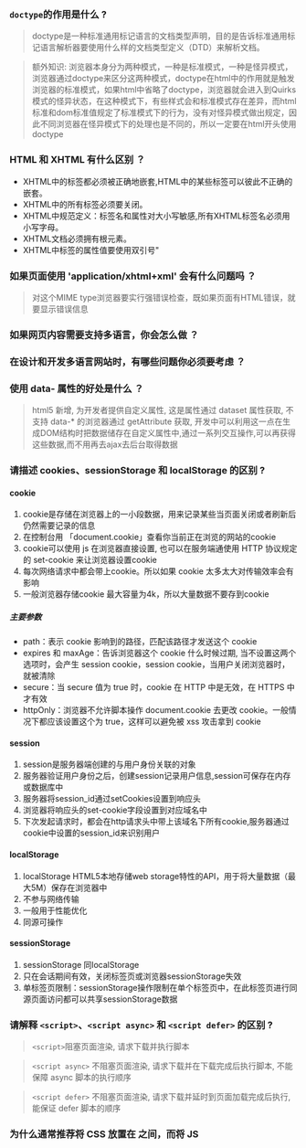 ### `doctype`的作用是什么 ?

> doctype是一种标准通用标记语言的文档类型声明，目的是告诉标准通用标记语言解析器要使用什么样的文档类型定义（DTD）来解析文档。

> 额外知识: 浏览器本身分为两种模式，一种是标准模式，一种是怪异模式，浏览器通过doctype来区分这两种模式，doctype在html中的作用就是触发浏览器的标准模式，如果html中省略了doctype，浏览器就会进入到Quirks模式的怪异状态，在这种模式下，有些样式会和标准模式存在差异，而html标准和dom标准值规定了标准模式下的行为，没有对怪异模式做出规定，因此不同浏览器在怪异模式下的处理也是不同的，所以一定要在html开头使用doctype

### HTML 和 XHTML 有什么区别 ？

- XHTML中的标签都必须被正确地嵌套,HTML中的某些标签可以彼此不正确的嵌套。
- XHTML中的所有标签必须要关闭。
- XHTML中规范定义：标签名和属性对大小写敏感,所有XHTML标签名必须用小写字母。
- XHTML文档必须拥有根元素。
- XHTML中标签的属性值要使用双引号"

### 如果页面使用 'application/xhtml+xml' 会有什么问题吗 ？

> 对这个MIME type浏览器要实行强错误检查，既如果页面有HTML错误，就要显示错误信息

### 如果网页内容需要支持多语言，你会怎么做 ？

> 

### 在设计和开发多语言网站时，有哪些问题你必须要考虑 ？

> 

### 使用 data- 属性的好处是什么 ？

> html5 新增, 为开发者提供自定义属性, 这是属性通过 dataset 属性获取, 不支持 data-* 的浏览器通过 getAttribute 获取, 开发中可以利用这一点在生成DOM结构时把数据储存在自定义属性中,通过一系列交互操作,可以再获得这些数据,而不用再去ajax去后台取得数据

### 请描述 cookies、sessionStorage 和 localStorage 的区别 ?

#### cookie

1. cookie是存储在浏览器上的一小段数据，用来记录某些当页面关闭或者刷新后仍然需要记录的信息
2. 在控制台用 「document.cookie」查看你当前正在浏览的网站的cookie
3. cookie可以使用 js 在浏览器直接设置, 也可以在服务端通使用 HTTP 协议规定的 set-cookie 来让浏览器设置cookie
4. 每次网络请求中都会带上cookie。所以如果 cookie 太多太大对传输效率会有影响
5. 一般浏览器存储cookie 最大容量为4k，所以大量数据不要存到cookie

##### 主要参数

- path：表示 cookie 影响到的路径，匹配该路径才发送这个 cookie
- expires 和 maxAge：告诉浏览器这个 cookie 什么时候过期, 当不设置这两个选项时，会产生 session cookie，session cookie，当用户关闭浏览器时，就被清除
- secure：当 secure 值为 true 时，cookie 在 HTTP 中是无效，在 HTTPS 中才有效
- httpOnly：浏览器不允许脚本操作 document.cookie 去更改 cookie。一般情况下都应该设置这个为 true，这样可以避免被 xss 攻击拿到 cookie

#### session

1. session是服务器端创建的与用户身份关联的对象
2. 服务器验证用户身份之后，创建session记录用户信息,session可保存在内存或数据库中
3. 服务器将session_id通过setCookies设置到响应头
4. 浏览器将响应头的set-cookie字段设置到对应域名中
5. 下次发起请求时，都会在http请求头中带上该域名下所有cookie,服务器通过cookie中设置的session_id来识别用户

#### localStorage

1. localStorage HTML5本地存储web storage特性的API，用于将大量数据（最大5M）保存在浏览器中
2. 不参与网络传输
3. 一般用于性能优化
4. 同源可操作

#### sessionStorage

1. sessionStorage 同localStorage
2. 只在会话期间有效，关闭标签页或浏览器sessionStorage失效
3. 单标签页限制：sessionStorage操作限制在单个标签页中，在此标签页进行同源页面访问都可以共享sessionStorage数据

### 请解释 `<script>`、`<script async>` 和 `<script defer>` 的区别 ?

> `<script>`阻塞页面渲染, 请求下载并执行脚本

> `<script async>` 不阻塞页面渲染, 请求下载并在下载完成后执行脚本, 不能保障 async 脚本的执行顺序

> `<script defer>` 不阻塞页面渲染, 请求下载并延时到页面加载完成后执行, 能保证 defer 脚本的顺序

### 为什么通常推荐将 CSS <link> 放置在 <head></head> 之间，而将 JS <script> 放置在 </body> 之前 ？你知道有哪些例外吗 ？

> 当把css样式放在底部或者使用`@import`方式引入样式时,一些浏览器例如chrome,他的加载和渲染机制是等css全部加载解析完后再渲染展示页面,而这个等待的时间就为白屏.另一些浏览器例如Firefox,他会在css未加载前先展现页面,等css加载后再重绘一次,这就造成了FOUC (无样式内容闪烁)。所以为了避免这些问题,最好使用LINK标签将样式表放在文档的HEAD中。

> js 放在 body 元素最后,避免由于 js 的请求执行阻塞页面渲染

### 什么是渐进式渲染 (progressive rendering) ？

> 渐进增强: 先保证低版本浏览器的基本功能,再去兼容高版本浏览器效果和交互。

> 优雅降级: 先保证高版本浏览器的效果和交互等,再去兼容低版本的浏览器

### 你用过哪些不同的 HTML 模板语言 ？

> 